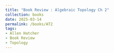 ```yaml
---
title: "Book Review : Algebraic Topology Ch 2"
collection: books
date: 2025-03-14
permalink: /books/AT2
tags:
- Allen Hatcher
- Book Review
- Topology
---
```



